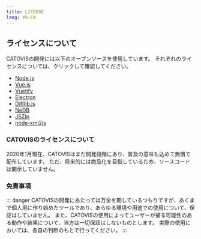 ```yaml
---
title: LICENSE
lang: zh-CN
---
```

## ライセンスについて
CATOVISの開発には以下のオープンソースを使用しています。
それぞれのライセンスについては、クリックして確認してください。

- [Node.js](https://github.com/nodejs/node/blob/master/LICENSE)
- [Vue.js](https://github.com/vuejs/vue/blob/dev/LICENSE)
- [Vuetify](https://github.com/vuetifyjs/vuetify/blob/master/LICENSE.md)
- [Electron](https://github.com/electron/electron/blob/master/LICENSE)
- [Difflib.js](https://github.com/qiao/difflib.js/blob/master/README.md)
- [NeDB](https://github.com/louischatriot/nedb/blob/master/LICENSE)
- [JSZip](https://github.com/Stuk/jszip/blob/master/LICENSE.markdown)
- [node-xml2js](https://github.com/Leonidas-from-XIV/node-xml2js/blob/master/LICENSE)

### CATOVISのライセンスについて
2020年1月現在、CATOVISはまだ開発段階にあり、普及の意味も込めて無償で配布しています。
ただ、将来的には商品化を目指しているため、ソースコードは開示していません。

### 免責事項
::: danger
CATOVISの開発にあたっては万全を期しているつもりですが、あくまで個人用に作り始めたツールであり、あらゆる環境や用途での使用について、保証はしていません。
また、CATOVISの使用によってユーザーが被る可能性のある動作や結果について、当方は一切保証はしないものとします。
実際の使用においては、各自の判断のもとで行ってください。
:::

